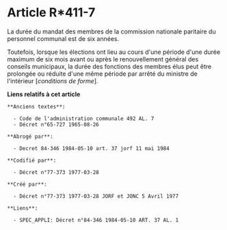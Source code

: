 # Article R*411-7

La durée du mandat des membres de la commission nationale paritaire du personnel communal est de six années.

Toutefois, lorsque les élections ont lieu au cours d'une période d'une durée maximum de six mois avant ou après le
renouvellement général des conseils municipaux, la durée des fonctions des membres élus peut être prolongée ou réduite d'une
même période par arrêté du ministre de l'intérieur [*conditions de forme*].

**Liens relatifs à cet article**

	**Anciens textes**:

	  - Code de l'administration communale 492 AL. 7
	  - Décret n°65-727 1965-08-26

	**Abrogé par**:

	  - Decret 84-346 1984-05-10 art. 37 jorf 11 mai 1984

	**Codifié par**:

	  - Décret n°77-373 1977-03-28

	**Créé par**:

	  - Décret n°77-373 1977-03-28 JORF et JONC 5 Avril 1977

	**Liens**:

	  - SPEC_APPLI: Décret n°84-346 1984-05-10 ART. 37 AL. 1
